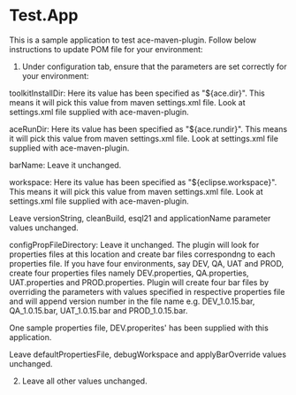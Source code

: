 # Test.App
This is a sample application to test ace-maven-plugin. Follow below instructions to update POM file for your environment:

1) Under configuration tab, ensure that the parameters are set correctly for your environment:

toolkitInstallDir: Here its value has been specified as "${ace.dir}". This means it will pick this value from maven settings.xml file. Look at settings.xml file supplied with ace-maven-plugin.

aceRunDir: Here its value has been specified as "${ace.rundir}". This means it will pick this value from maven settings.xml file. Look at settings.xml file supplied with ace-maven-plugin.

barName: Leave it unchanged.

workspace: Here its value has been specified as "${eclipse.workspace}". This means it will pick this value from maven settings.xml file. Look at settings.xml file supplied with ace-maven-plugin.

Leave versionString, cleanBuild, esql21 and applicationName parameter values unchanged.

configPropFileDirectory: Leave it unchanged. The plugin will look for properties files at this location and create bar files correspondng to each properties file. If you have four environments, say DEV, QA, UAT and PROD, create four properties files namely DEV.properties, QA.properties, UAT.properties and PROD.properties. Plugin will create four bar files by overriding the parameters with values specified in respective properties file and will append version number in the file name e.g. DEV_1.0.15.bar, QA_1.0.15.bar, UAT_1.0.15.bar and PROD_1.0.15.bar.

One sample properties file, DEV.properites' has been supplied with this application.

Leave defaultPropertiesFile, debugWorkspace and applyBarOverride values unchanged.


2) Leave all other values unchanged.
